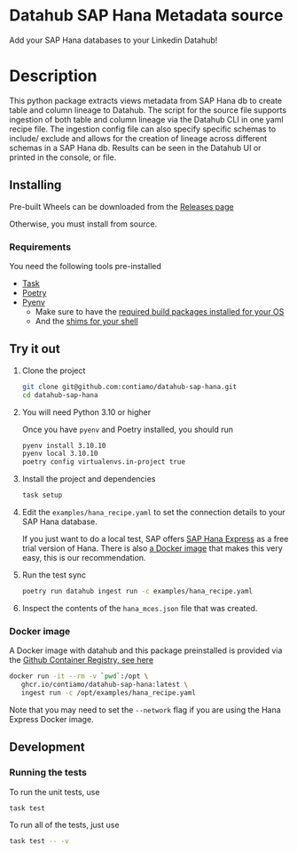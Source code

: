 # Datahub SAP Hana Metadata source

Add your SAP Hana databases to your Linkedin Datahub!

# Description
This python package extracts views metadata from SAP Hana db to create table and column lineage to Datahub. 
The script for the source file supports ingestion of both table and column lineage via the Datahub CLI in one yaml recipe file. 
The ingestion config file can also specify specific schemas to include/ exclude and allows for the creation of lineage across different schemas in a SAP Hana db. 
Results can be seen in the Datahub UI or printed in the console, or file. 


## Installing

Pre-built Wheels can be downloaded from the [Releases page](https://github.com/contiamo/datahub-sap-hana/releases/latest)

Otherwise, you must install from source.

### Requirements
You need the following tools pre-installed
* [Task](https://taskfile.dev/#/installation)
* [Poetry](https://python-poetry.org/docs/#installation)
* [Pyenv](https://github.com/pyenv/pyenv#installation)
  * Make sure to have the [required build packages installed for your OS](https://github.com/pyenv/pyenv/wiki#suggested-build-environment)
  * And the [shims for your shell](https://github.com/pyenv/pyenv#set-up-your-shell-environment-for-pyenv)


## Try it out

1. Clone the project

   ```sh
   git clone git@github.com:contiamo/datahub-sap-hana.git
   cd datahub-sap-hana
   ```

2. You will need Python 3.10 or higher

   Once you have `pyenv` and Poetry installed, you should run

   ```sh
   pyenv install 3.10.10
   pyenv local 3.10.10
   poetry config virtualenvs.in-project true
   ```


3. Install the project and dependencies

   ```sh
   task setup
   ```

4. Edit the `examples/hana_recipe.yaml` to set the connection details to your SAP Hana database.

   If you just want to do a local test, SAP offers [SAP Hana Express](https://www.sap.com/products/hana/express-trial.html) as a
   free trial version of Hana. There is also [a Docker image](https://developers.sap.com/tutorials/hxe-ua-install-using-docker.html)
   that makes this very easy, this is our recommendation.

5. Run the test sync

   ```sh
   poetry run datahub ingest run -c examples/hana_recipe.yaml
   ```

6. Inspect the contents of the `hana_mces.json` file that was created.

### Docker image

A Docker image with datahub and this package preinstalled is provided via the [Github Container Registry, see here](https://github.com/contiamo/datahub-sap-hana/pkgs/container/datahub-sap-hana)

```sh
docker run -it --rm -v `pwd`:/opt \
   ghcr.io/contiamo/datahub-sap-hana:latest \
   ingest run -c /opt/examples/hana_recipe.yaml
```
Note that you may need to set the `--network` flag if you are using the Hana Express Docker image.

## Development

### Running the tests

To run the unit tests, use

```sh
task test
```

To run all of the tests, just use

```sh
task test -- -v
```
